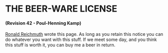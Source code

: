 # THE BEER-WARE LICENSE 
#### (Revision 42 - Poul-Henning Kamp)

[Ronald Reichmuth](mailto:emaily@icloud.com) wrote this page. As long as you retain this notice you can do whatever you want with this stuff. If we meet some day, and you think this stuff is worth it, you can buy me a beer in return.
